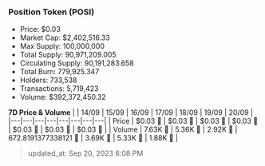 
  ### Position Token (POSI)
  - Price: $0.03
  - Market Cap: $2,402,516.33
  - Max Supply: 100,000,000
  - Total Supply: 90,971,209.005
  - Circulating Supply: 90,191,283.658
  - Total Burn: 779,925.347
  - Holders: 733,538
  - Transactions: 5,719,423
  - Volume: $392,372,450.32

  **7D Price & Volume**
  | | 14&#x2F;09 | 15&#x2F;09 | 16&#x2F;09 | 17&#x2F;09 | 18&#x2F;09 | 19&#x2F;09 | 20&#x2F;09 |
  |---|---|---|---|---|---|---|---|
  | Price | $0.03 🚀 | $0.03 🔻 | $0.03 🔻 | $0.03 🚀 | $0.03 🚀 | $0.03 🔻 | $0.03 🔻 |
  | Volume | 7.63K 🚀 | 5.36K 🔻 | 2.92K 🔻 | 672.8191377338121 🔻 | 3.69K 🚀 | 5.33K 🚀 | 1.88K 🔻 |

  > updated_at: Sep 20, 2023 6:08 PM
